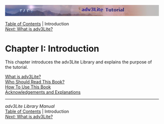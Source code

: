 ---
---
<div class="topbar">

<img src="topbar.jpg" data-border="0" />

</div>

<div class="nav">

<a href="toc.html" class="nav">Table of Contents</a> \| Introduction  
<span class="navnp"><a href="whatis.html" class="nav"><em>Next:</em> What is adv3Lite?</a>
    </span>

</div>

<div class="main">

# Chapter I: Introduction

This chapter introduces the adv3Lite Library and explains the purpose of
the tutorial.

<div class="sectoc">

[What is adv3Lite?](whatis.html)  
[Who Should Read This Book?](whoshouldread.html)  
[How To Use This Book](howtouse.html)  
[Acknowledgements and Explanations](acknowledge.html)  

</div>

</div>

------------------------------------------------------------------------

<div class="navb">

*adv3Lite Library Manual*  
<a href="toc.html" class="nav">Table of Contents</a> \| Introduction  
<span class="navnp"><a href="whatis.html" class="nav"><em>Next:</em> What is adv3Lite?</a>
    </span>

</div>

